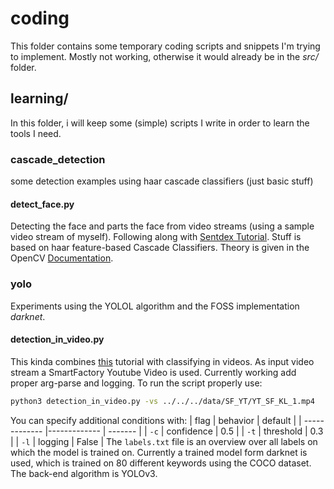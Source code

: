 # coding
This folder contains some temporary coding scripts and snippets I'm trying to
implement. Mostly not working, otherwise it would already be in the *src/*
folder.

## learning/

In this folder, i will keep some (simple) scripts I write in order to learn the
tools I need.

### cascade_detection

some detection examples using haar cascade classifiers (just basic stuff)

#### detect_face.py

Detecting the face and parts the face from video streams (using a sample video
stream of myself). Following along with 
[Sentdex Tutorial](https://pythonprogramming.net/haar-cascade-face-eye-detection-python-opencv-tutorial/).
Stuff is based on haar feature-based Cascade Classifiers. Theory is given in the OpenCV
[Documentation](https://docs.opencv.org/3.4/db/d28/tutorial_cascade_classifier.html).

### yolo

Experiments using the YOLOL algorithm and the FOSS implementation *darknet*. 

#### detection_in_video.py

This kinda combines
[this](https://www.pyimagesearch.com/2018/11/12/yolo-object-detection-with-opencv/)
tutorial with classifying in videos. As input video stream a SmartFactory
Youtube Video is used. Currently working add proper arg-parse and logging. To
run the script properly use:
```bash
python3 detection_in_video.py -vs ../../../data/SF_YT/YT_SF_KL_1.mp4
```
You can specify additional conditions with:
|  flag      |    behavior       |  default   	|
| ------------- |-------------  | ------- |
|    `-c`   |    confidence          | 0.5       |
|    `-t`   |    threshold          | 0.3       |
|    `-l`   |    logging          | False       |
The `labels.txt` file is an overview over all labels on which the model is
trained on. Currently a trained model form darknet is used, which is trained on
80 different keywords using the COCO dataset. The back-end algorithm is YOLOv3.


